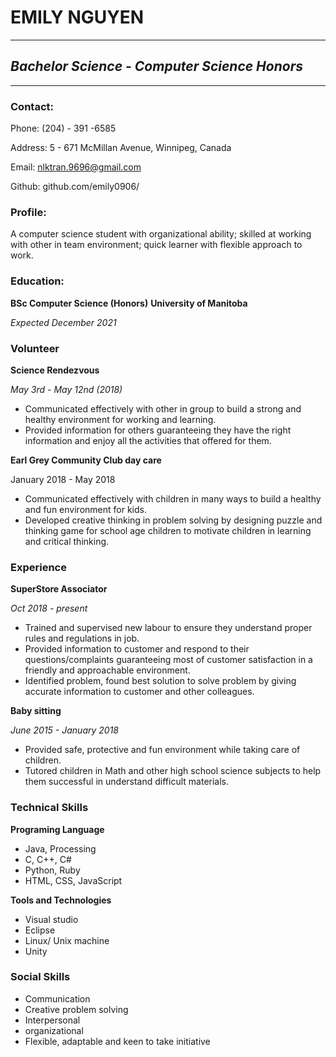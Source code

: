 # **EMILY NGUYEN**
-----------------------------------------------------
## *Bachelor Science - Computer Science Honors*
-----------------------------------------------------
###  **Contact:**
Phone: (204) - 391 -6585

Address: 5 - 671 McMillan Avenue, Winnipeg, Canada

Email: nlktran.9696@gmail.com

Github: github.com/emily0906/


### **Profile:**
A computer science student with organizational ability; skilled at working with other in team environment; quick learner with flexible approach to work.
### **Education:**
**BSc Computer Science (Honors)**
**University of Manitoba**

*Expected December 2021*
### **Volunteer**
**Science Rendezvous**

*May 3rd - May 12nd (2018)*
* Communicated effectively with other in group to build a strong and healthy environment for working and learning.
* Provided information for others guaranteeing they have the right information and enjoy all the activities that offered for them.

**Earl Grey Community Club day care**

January 2018 - May 2018
* Communicated effectively with children in many ways to build a healthy and fun environment for kids.
* Developed creative thinking in problem solving by designing puzzle and thinking game for school age children to motivate children in learning and critical thinking.

### **Experience**
**SuperStore Associator**

*Oct 2018 - present*
* Trained and supervised new labour to ensure they understand proper rules and regulations in job.
* Provided information to customer and respond to their questions/complaints guaranteeing most of customer satisfaction in a friendly and approachable environment.
* Identified problem, found best solution to solve problem by giving accurate information to customer and other colleagues.

**Baby sitting**

*June 2015 - January 2018*
* Provided safe, protective and fun environment while taking care of children.
* Tutored children in Math and other high school science subjects to help them successful in understand difficult materials.

### **Technical Skills**
**Programing Language**
* Java, Processing
* C, C++, C#
* Python, Ruby
* HTML, CSS, JavaScript

**Tools and Technologies**
* Visual studio
* Eclipse
* Linux/ Unix machine
* Unity

### **Social Skills**
* Communication
* Creative problem solving
* Interpersonal
* organizational
* Flexible, adaptable and keen to take initiative
